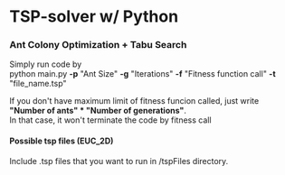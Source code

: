 # TSP-solver w/ Python 

### Ant Colony Optimization + Tabu Search


Simply run code by  
python main.py **-p** "Ant Size" **-g** "Iterations" **-f** "Fitness function call" **-t** "file_name.tsp"

If you don't have maximum limit of fitness funcion called, just write **"Number of ants" * "Number of generations"**.      
In that case, it won't terminate the code by fitness call


#### Possible tsp files (EUC_2D)
Include .tsp files that you want to run in /tspFiles directory.
